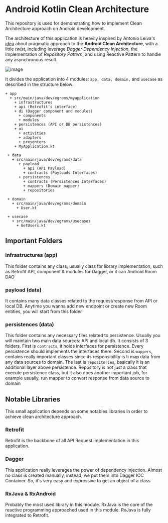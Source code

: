 # Android Kotlin Clean Architecture

This repository is used for demonstrating how to implement Clean Architecture approach on Android development.

The architecture of this application is heavily inspired by Antonio Leiva's [idea](https://antonioleiva.com/clean-architecture-android/) about pragmatic approach to the **Android Clean Architecture**, with a little *twist*, including leverage *Dagger Dependency Injection*, the implementation of *Repository Pattern*, and using Reactive Pattern to handle any asynchronous result. 

![image](https://i.ibb.co/kXWdz5Q/clean-architecture-own-layers.png)

It divides the application into 4 modules: `app, data, domain,` and `usecase` as described in the structure below:

```
+ app
  + src/main/java/dev/egrams/myapplication
    + infrastructures
    + api (Retrofit's interface)
    + di (Dagger component and modules)
      + components
      + modules
    + persistences (API or DB persistences)
    + ui
      + activities
      + adapters
      + presenters
    + MyApplication.kt
 
 + data
   + src/main/java/dev/egrams/data
      + payload
        + api (API Payload)
        + contracts (Payloads Interfaces)
      + persistences
        + contracts (Persistences Interfaces)
        + mappers (Domain mapper)
        + repositories
        
 + domain
   + src/main/java/dev/egrams/domain
     + User.kt
 
 + usecase
   + src/main/java/dev/egrams/usecases
     + GetUsers.kt
```

## Important Folders


### infrastructures (app)

This folder contains any class, usually class for library implementation, such as Retrofit API, component & modules for Dagger, or it can Android Room DAO

### payload (data)

It contains many data classes related to the request/response from API or local DB. Anytime you wanna add new endpoint or create new Room entities, you will start from this folder

### persistences (data)

This folder contains any necessary files related to persistence. Usually you will maintain two main data sources: API and local db. It consists of 3 folders. First is `contracts`, it holds interfaces for persistence. Every persistence should implements the interfaces there. Second is `mappers`, contains really important classes since its responsibility is ti map data from any data sources to domain. The last is `repositories`, basically it is an additional layer above persistence. Repository is not just a class that execute persistence class, but it also does another important job, for example usually, run mapper to convert response from data source to domain

## Notable Libraries

This small application depends on some notables libraries in order to achieve clean architecture approach.

### Retrofit

Retrofit is the backbone of all API Request implementation in this application.

### Dagger

This application really leverages the power of dependency injection. Almost no class is created manually, instead, we put them into Dagger IOC Container. So, it's very easy and expressive to get an object of a class

### RxJava & RxAndroid

Probably the most used library in this module. RxJava is the core of the reactive programming approached used in this module. RxJava is fully integrated to Retrofit.

